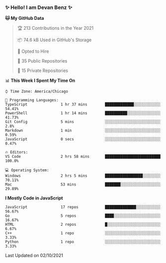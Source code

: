 ### ✨ Hello! I am Devan Benz ✨

<!--START_SECTION:waka-->
**🐱 My GitHub Data** 

> 🏆 213 Contributions in the Year 2021
 > 
> 📦 74.6 kB Used in GitHub's Storage 
 > 
> 💼 Opted to Hire
 > 
> 📜 35 Public Repositories 
 > 
> 🔑 15 Private Repositories  
 > 
📊 **This Week I Spent My Time On** 

```text
⌚︎ Time Zone: America/Chicago

💬 Programming Languages: 
TypeScript               1 hr 37 mins        █████████████░░░░░░░░░░░░   54.41% 
PowerShell               1 hr 14 mins        ██████████░░░░░░░░░░░░░░░   41.73% 
Git Config               5 mins              ░░░░░░░░░░░░░░░░░░░░░░░░░   2.8% 
Markdown                 1 min               ░░░░░░░░░░░░░░░░░░░░░░░░░   0.59% 
JavaScript               0 secs              ░░░░░░░░░░░░░░░░░░░░░░░░░   0.47%

🔥 Editors: 
VS Code                  2 hrs 58 mins       █████████████████████████   100.0%

💻 Operating System: 
Windows                  2 hrs 5 mins        █████████████████░░░░░░░░   70.11% 
Mac                      53 mins             ███████░░░░░░░░░░░░░░░░░░   29.89%

```

**I Mostly Code in JavaScript** 

```text
JavaScript               17 repos            ██████████████░░░░░░░░░░░   56.67% 
Go                       5 repos             ████░░░░░░░░░░░░░░░░░░░░░   16.67% 
HTML                     2 repos             █░░░░░░░░░░░░░░░░░░░░░░░░   6.67% 
C++                      1 repo              ░░░░░░░░░░░░░░░░░░░░░░░░░   3.33% 
Python                   1 repo              ░░░░░░░░░░░░░░░░░░░░░░░░░   3.33%

```



 Last Updated on 02/10/2021
<!--END_SECTION:waka-->

<!--
**devanbenz/devanbenz** is a ✨ _special_ ✨ repository because its `README.md` (this file) appears on your GitHub profile.

Here are some ideas to get you started:

- 🔭 I’m currently working on ...
- 🌱 I’m currently learning ...
- 👯 I’m looking to collaborate on ...
- 🤔 I’m looking for help with ...
- 💬 Ask me about ...
- 📫 How to reach me: ...
- 😄 Pronouns: ...
- ⚡ Fun fact: ...
-->
